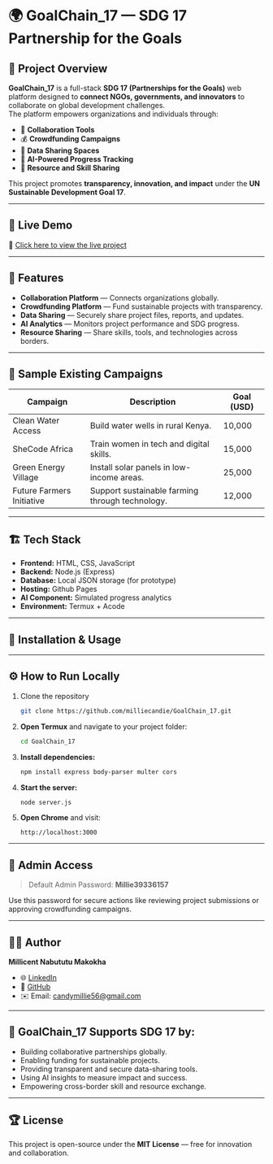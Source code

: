 # 🌍 GoalChain_17 — SDG 17 Partnership for the Goals

## 🧩 Project Overview  
**GoalChain_17** is a full-stack **SDG 17 (Partnerships for the Goals)** web platform designed to **connect NGOs, governments, and innovators** to collaborate on global development challenges.  
The platform empowers organizations and individuals through:
- 🤝 **Collaboration Tools**  
- 💰 **Crowdfunding Campaigns**  
- 📂 **Data Sharing Spaces**  
- 🧠 **AI-Powered Progress Tracking**  
- 🔧 **Resource and Skill Sharing**

This project promotes **transparency, innovation, and impact** under the **UN Sustainable Development Goal 17**.

---

## 🚀 Live Demo  
🔗 [Click here to view the live project](https://milliecandie.github.io/GoalChain_17/)

---

## 🚀 Features
- **Collaboration Platform** — Connects organizations globally.  
- **Crowdfunding Platform** — Fund sustainable projects with transparency.  
- **Data Sharing** — Securely share project files, reports, and updates.  
- **AI Analytics** — Monitors project performance and SDG progress.  
- **Resource Sharing** — Share skills, tools, and technologies across borders.  

---

## 🧠 Sample Existing Campaigns
| Campaign | Description | Goal (USD) |
|-----------|--------------|------------|
| Clean Water Access | Build water wells in rural Kenya. | 10,000 |
| SheCode Africa | Train women in tech and digital skills. | 15,000 |
| Green Energy Village | Install solar panels in low-income areas. | 25,000 |
| Future Farmers Initiative | Support sustainable farming through technology. | 12,000 |

---

## 🏗️ Tech Stack
- **Frontend:** HTML, CSS, JavaScript  
- **Backend:** Node.js (Express)  
- **Database:** Local JSON storage (for prototype)
- **Hosting:** Github Pages
- **AI Component:** Simulated progress analytics  
- **Environment:** Termux + Acode  

---

## 🧰 Installation & Usage
---

## ⚙️ How to Run Locally  

1. Clone the repository  
   ```bash
   git clone https://github.com/milliecandie/GoalChain_17.git
   
1. **Open Termux** and navigate to your project folder:
   ```bash
   cd GoalChain_17
   ```
2. **Install dependencies:**
   ```bash
   npm install express body-parser multer cors
   ```
3. **Start the server:**
   ```bash
   node server.js
   ```
4. **Open Chrome** and visit:
   ```
   http://localhost:3000
   ```

---

## 🔐 Admin Access
> Default Admin Password: **Millie39336157**

Use this password for secure actions like reviewing project submissions or approving crowdfunding campaigns.

---

## 👩‍💻 Author
**Millicent Nabututu Makokha**  
- 🌐 [LinkedIn](https://www.linkedin.com/in/millicent-makokha-96980020a)  
- 🐙 [GitHub](https://github.com/milliecandie)  
- ✉️ Email: candymillie56@gmail.com  

---

## 🌱 GoalChain_17 Supports SDG 17 by:
- Building collaborative partnerships globally.  
- Enabling funding for sustainable projects.  
- Providing transparent and secure data-sharing tools.  
- Using AI insights to measure impact and success.  
- Empowering cross-border skill and resource exchange.  

---

## 🏆 License
This project is open-source under the **MIT License** — free for innovation and collaboration.